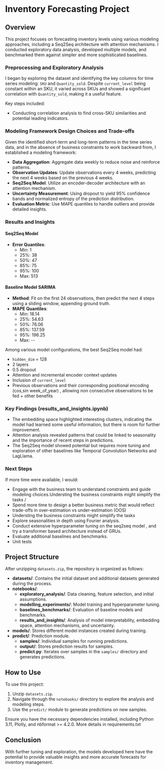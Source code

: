 # Inventory Forecasting Project

## Overview

This project focuses on forecasting inventory levels using various modeling approaches, including a Seq2Seq architecture with attention mechanisms. I conducted exploratory data analysis, developed multiple models, and benchmarked them against simpler and more sophisticated baselines.

### Preprocessing and Exploratory Analysis

I began by exploring the dataset and identifying the key columns for time series modeling: `SKU` and `Quantity_sold`. Despite `current_level` being constant within an SKU, it varied across SKUs and showed a significant correlation with `Quantity_sold`, making it a useful feature.

Key steps included:
- Conducting correlation analysis to find cross-SKU similarities and potential leading indicators.

### Modeling Framework Design Choices and Trade-offs

Given the identified short-term and long-term patterns in the time series data, and in the absence of business constraints to work backward from, I established a modeling framework:
- **Data Aggregation**: Aggregate data weekly to reduce noise and reinforce patterns.
- **Observation Updates**: Update observations every 4 weeks, predicting the next 4 weeks based on the previous 4 weeks.
- **Seq2Seq Model**: Utilize an encoder-decoder architecture with an attention mechanism.
- **Uncertainty Measurement**: Using dropout to yield 95% confidence bands and normalized entropy of the prediction distribution.
- **Evaluation Metric**: Use MAPE quantiles to handle outliers and provide detailed insights.

### Results and Insights

#### Seq2Seq Model
- **Error Quantiles**: 
  - Min: 1
  - 25%: 38
  - 50%: 47
  - 85%: 75
  - 95%: 100
  - Max: 513

#### Baseline Model **SARIMA**
   - **Method**: Fit on the first 24 observations, then predict the next 4 steps using a sliding window, appending ground truth.
   - **MAPE Quantiles**: 
     - Min: 18.14
     - 25%: 54.63
     - 50%: 76.06
     - 85%: 137.59
     - 95%: 196.25
     - Max: --

Among various model configurations, the best Seq2Seq model had:
- `hidden_dim` = 128
- 2 layers
- 0.5 dropout
- Attention and incremental encoder context updates
- Inclusion of `current_level`
- Previous observations and their corresponding positional encoding (cos,sin week_of_year) , allowing non consecutive observations to be fed + other benefits


### Key Findings (results_and_insights.ipynb)

- The embedding space highlighted interesting clusters, indicating the model had learned some useful information, but there is room for further improvement.
- Attention analysis revealed patterns that could be linked to seasonality and the importance of recent steps in predictions.
- The Seq2Seq model showed potential but requires more tuning and exploration of other baselines like Temporal Convolution Networks and LagLlama.

### Next Steps

If more time were available, I would:
- Engage with the business team to understand constraints and guide modeling choices.Understing the business constraints might simplify the tasks /
- Spend more time to design a better business metric that would reflect trade-offs in over-estimation vs under-estimation (OOS)
- Understing the business constraints might simplify the tasks 
- Explore seasonalities in depth using Fourier analysis.
- Conduct extensive hyperparameter tuning on the seq2seq model , and try a transformer based architecture instead of GRUs.
- Evaluate additional baselines and benchmarks.
- Unit tests 

## Project Structure

After unzipping `datasets.zip`, the repository is organized as follows:

- **datasets/**: Contains the initial dataset and additional datasets generated during the process.
- **notebooks/**:
  - **exploratory_analysis/**: Data cleaning, feature selection, and initial assumptions.
  - **modelling_experiments/**: Model training and hyperparameter tuning.
  - **baselines_benchmarks/**: Evaluation of baseline models and benchmarks.
  - **results_and_insights/**: Analysis of model interpretability, embedding space, attention mechanisms, and uncertainty.
- **models/**: Stores different model instances created during training.
- **predict/**: Prediction module.
  - **samples/**: Individual samples for running predictions.
  - **output/**: Stores prediction results for samples.
  - **predict.py**: Iterates over samples in the `samples/` directory and generates predictions.

## How to Use

To use this project:
1. Unzip `datasets.zip`.
2. Navigate through the `notebooks/` directory to explore the analysis and modeling steps.
3. Use the `predict/` module to generate predictions on new samples.

Ensure you have the necessary dependencies installed, including Python 3.11, Plotly, and nbformat >= 4.2.0. More details in requirements.txt

## Conclusion

With further tuning and exploration, the models developed here have the potential to provide valuable insights and more accurate forecasts for inventory management.